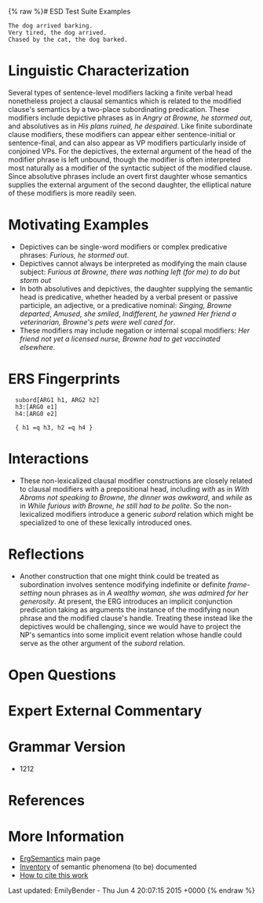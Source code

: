 {% raw %}# ESD Test Suite Examples

    The dog arrived barking.
    Very tired, the dog arrived.
    Chased by the cat, the dog barked.

# Linguistic Characterization

Several types of sentence-level modifiers lacking a finite verbal head
nonetheless project a clausal semantics which is related to the modified
clause's semantics by a two-place subordinating predication. These
modifiers include depictive phrases as in *Angry at Browne, he stormed
out*, and absolutives as in *His plans ruined, he despaired*. Like
finite subordinate clause modifiers, these modifiers can appear either
sentence-initial or sentence-final, and can also appear as VP modifiers
particularly inside of conjoined VPs. For the depictives, the external
argument of the head of the modifier phrase is left unbound, though the
modifier is often interpreted most naturally as a modifier of the
syntactic subject of the modified clause. Since absolutive phrases
include an overt first daughter whose semantics supplies the external
argument of the second daughter, the elliptical nature of these
modifiers is more readily seen.

# Motivating Examples

- Depictives can be single-word modifiers or complex predicative
phrases: *Furious, he stormed out*.
- Depictives cannot always be interpreted as modifying the main clause
subject: *Furious at Browne, there was nothing left (for me) to do
but storm out*
- In both absolutives and depictives, the daughter supplying the
semantic head is predicative, whether headed by a verbal present or
passive participle, an adjective, or a predicative nominal:
*Singing, Browne departed*, *Amused, she smiled*, *Indifferent, he
yawned* *Her friend a veterinarian, Browne's pets were well cared
for*.
- These modifiers may include negation or internal scopal modifiers:
*Her friend not yet a licensed nurse, Browne had to get vaccinated
elsewhere*.

# ERS Fingerprints

      subord[ARG1 h1, ARG2 h2]
      h3:[ARG0 e1]
      h4:[ARG0 e2]
    
      { h1 =q h3, h2 =q h4 }

# Interactions

- These non-lexicalized clausal modifier constructions are closely
related to clausal modifiers with a prepositional head, including
*with* as in *With Abrams not speaking to Browne, the dinner was
awkward*, and *while* as in *While furious with Browne, he still had
to be polite*. So the non-lexicalized modifiers introduce a generic
*subord* relation which might be specialized to one of these
lexically introduced ones.

# Reflections

- Another construction that one might think could be treated as
subordination involves sentence modifying indefinite or definite
*frame-setting* noun phrases as in *A wealthy woman, she was admired
for her generosity*. At present, the ERG introduces an implicit
conjunction predication taking as arguments the instance of the
modifying noun phrase and the modified clause's handle. Treating
these instead like the depictives would be challenging, since we
would have to project the NP's semantics into some implicit event
relation whose handle could serve as the other argument of the
*subord* relation.

# Open Questions

# Expert External Commentary

# Grammar Version

- 1212

# References

# More Information

- [ErgSemantics](../ErgSemantics) main page
- [Inventory](../ErgSemantics_Inventory) of semantic phenomena (to be)
documented
- [How to cite this work](../ErgSemantics_HowToCite)

Last updated: EmilyBender - Thu Jun 4 20:07:15 2015 +0000
{% endraw %}